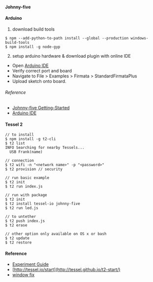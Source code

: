 #### Johnny-five

#### Arduino

1. download build tools
```
$ npm --add-python-to-path install --global --production windows-build-tools
$ npm install -g node-gyp
```
2. setup arduino hardware & download plugin with online IDE
 - Open [Arduino IDE](https://www.arduino.cc/en/main/software)
 - Verify correct port and board
 - Navigate to File > Examples > Firmata > StandardFirmataPlus
 - Upload sketch onto board.

###### Reference
 - [Johnny-five Getting-Started](https://github.com/rwaldron/johnny-five/wiki/Getting-Started)
 - [Arduino IDE](https://www.arduino.cc/en/main/software)


#### Tessel 2

```
// to install
$ npm install -g t2-cli
$ t2 list
INFO Searching for nearby Tessels...
  USB Frank(name)

// connection
$ t2 wifi -n "<network name>" -p "<password>"
$ t2 provision // security

// run basic example
$ t2 init
$ t2 run index.js

// run with package
$ t2 init
$ t2 install tessel-io johnny-five
$ t2 run led.js

// to untether
$ t2 push index.js
$ t2 erase

// other option only available on OS x or bash
$ t2 update
$ t2 restore

```

#### Reference
- [Experiment Guide](https://learn.sparkfun.com/tutorials/experiment-guide-for-the-johnny-five-inventors-kit?_ga=2.214761375.967955785.1587953474-777856882.1587366114)
- [http://tessel.io/start](http://tessel.github.io/t2-start/)
- [window fix](https://gist.github.com/tcr/992978a5dbe5bff2e18f495c5c0973c3#file-t2-windows-fix-zip)
